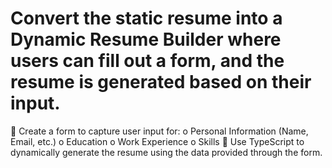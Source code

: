 Convert the static resume into a Dynamic Resume Builder where users can fill out a form, and the
resume is generated based on their input.
=
 Create a form to capture user input for:
o Personal Information (Name, Email, etc.)
o Education
o Work Experience
o Skills
 Use TypeScript to dynamically generate the resume using the data provided through the
form. 

